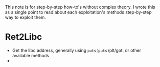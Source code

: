 This note is for step-by-step how-to's without complex theory. I wrote this as a single point to read about each exploitation's methods step-by-step way to exploit them.

# Ret2Libc
- Get the libc address, generally using `puts(puts)`plt/got, or other available methods
-

